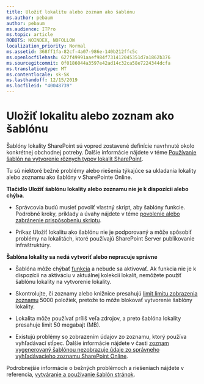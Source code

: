 ```yaml
---
title: Uložiť lokalitu alebo zoznam ako šablónu
ms.author: pebaum
author: pebaum
ms.audience: ITPro
ms.topic: article
ROBOTS: NOINDEX, NOFOLLOW
localization_priority: Normal
ms.assetid: 368ff1fa-82cf-4a07-986e-140b212ffc5c
ms.openlocfilehash: 627f49991aaef984f731412045351d7a1862b376
ms.sourcegitcommit: 0f0186044a3597e42ad14c32ca58e7224344dcfa
ms.translationtype: MT
ms.contentlocale: sk-SK
ms.lasthandoff: 12/15/2019
ms.locfileid: "40048739"
---
```

# <a name="save-site-or-list-as-a-template"></a>Uložiť lokalitu alebo zoznam ako šablónu

Šablóny lokality SharePoint sú vopred zostavené definície navrhnuté okolo konkrétnej obchodnej potreby. Ďalšie informácie nájdete v téme [Používanie šablón na vytvorenie rôznych typov lokalít SharePoint](https://support.office.com/article/using-templates-to-create-different-kinds-of-sharepoint-sites-449eccec-ff99-4cf3-b62e-dcfee37e8da4).

Tu sú niektoré bežné problémy alebo riešenia týkajúce sa ukladania lokality alebo zoznamu ako šablóny v SharePointe Online.

**Tlačidlo Uložiť šablónu lokality alebo zoznamu nie je k dispozícii alebo chýba**. 

- Správcovia budú musieť povoliť vlastný skript, aby šablóny funkcie. Podrobné kroky, príklady a úvahy nájdete v téme [povolenie alebo zabránenie prispôsobeniu skriptu](https://docs.microsoft.com/sharepoint/allow-or-prevent-custom-script).


- Príkaz Uložiť lokalitu ako šablónu nie je podporovaný a môže spôsobiť problémy na lokalitách, ktoré používajú SharePoint Server publikovanie infraštruktúry.


**Šablóna lokality sa nedá vytvoriť alebo nepracuje správne**

- Šablóna môže chýbať [funkcia](https://social.technet.microsoft.com/wiki/contents/articles/14423.sharepoint-2013-existing-features-guid.aspx) a nebude sa aktivovať. Ak funkcia nie je k dispozícii na aktiváciu v aktuálnej kolekcii lokalít, nemôžete použiť šablónu lokality na vytvorenie lokality.


- Skontrolujte, či zoznamy alebo knižnice presahujú [limit limitu zobrazenia zoznamu](https://support.office.com/article/Manage-large-lists-and-libraries-in-SharePoint-B8588DAE-9387-48C2-9248-C24122F07C59) 5000 položiek, pretože to môže blokovať vytvorenie šablóny lokality.


- Lokalita môže používať príliš veľa zdrojov, a preto šablóna lokality presahuje limit 50 megabajt (MB).


- Existujú problémy so zobrazením údajov zo zoznamu, ktorý používa vyhľadávací stĺpec. Ďalšie informácie nájdete v časti [zoznam vygenerovaný šablónou nezobrazuje údaje zo správneho vyhľadávacieho zoznamu SharePoint Online](https://docs.microsoft.com/sharepoint/support/lists-and-libraries/template-generated-list-incorrect-data).


Podrobnejšie informácie o bežných problémoch a riešeniach nájdete v referencia, [vytváranie a používanie šablón stránok](https://support.office.com/article/Create-and-use-site-templates-60371B0F-00E0-4C49-A844-34759EBDD989).

